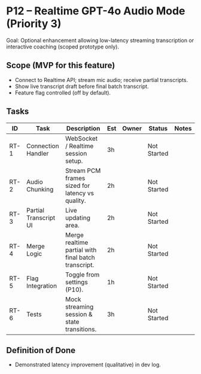 # P12 – Realtime GPT-4o Audio Mode (Priority 3)

Goal: Optional enhancement allowing low-latency streaming transcription or interactive coaching (scoped prototype only).

## Scope (MVP for this feature)
- Connect to Realtime API; stream mic audio; receive partial transcripts.
- Show live transcript draft before final batch transcript.
- Feature flag controlled (off by default).

## Tasks
| ID | Task | Description | Est | Owner | Status | Notes |
|----|------|-------------|-----|-------|--------|-------|
| RT-1 | Connection Handler | WebSocket / Realtime session setup. | 3h |  | Not Started | |
| RT-2 | Audio Chunking | Stream PCM frames sized for latency vs quality. | 2h |  | Not Started | |
| RT-3 | Partial Transcript UI | Live updating area. | 2h |  | Not Started | |
| RT-4 | Merge Logic | Merge realtime partial with final batch transcript. | 2h |  | Not Started | |
| RT-5 | Flag Integration | Toggle from settings (P10). | 1h |  | Not Started | |
| RT-6 | Tests | Mock streaming session & state transitions. | 3h |  | Not Started | |

## Definition of Done
- Demonstrated latency improvement (qualitative) in dev log.

